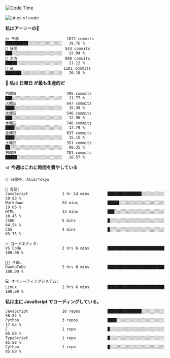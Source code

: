 <!--START_SECTION:waka-->
![Code Time](http://img.shields.io/badge/Code%20Time-222%20hrs%2032%20mins-blue)

![Lines of code](https://img.shields.io/badge/%E3%80%8CHello%20World%E3%80%8D%E3%81%8B%E3%82%89%E3%80%81%E7%A7%81%E3%81%AF%E3%81%93%E3%81%86%E6%9B%B8%E3%81%84%E3%81%9F-443.7%20thousand%20%E3%82%B3%E3%83%BC%E3%83%89%E8%A1%8C-blue)

**私はアーリーの🐤** 

```text
🌞 午前                     1672 commits        ██████████░░░░░░░░░░░░░░░   39.76 % 
🌆 昼間                     544 commits         ███░░░░░░░░░░░░░░░░░░░░░░   12.94 % 
🌃 夕方                     888 commits         █████░░░░░░░░░░░░░░░░░░░░   21.12 % 
🌙 夜                      1101 commits        ███████░░░░░░░░░░░░░░░░░░   26.18 % 
```
📅 **私は 日曜日 が最も生産的だ** 

```text
月曜日                      495 commits         ███░░░░░░░░░░░░░░░░░░░░░░   11.77 % 
火曜日                      647 commits         ████░░░░░░░░░░░░░░░░░░░░░   15.39 % 
水曜日                      546 commits         ███░░░░░░░░░░░░░░░░░░░░░░   12.98 % 
木曜日                      748 commits         ████░░░░░░░░░░░░░░░░░░░░░   17.79 % 
金曜日                      637 commits         ████░░░░░░░░░░░░░░░░░░░░░   15.15 % 
土曜日                      351 commits         ██░░░░░░░░░░░░░░░░░░░░░░░   08.35 % 
日曜日                      781 commits         █████░░░░░░░░░░░░░░░░░░░░   18.57 % 
```


📊 **今週はこれに時間を費やしている** 

```text
🕑︎ 時間帯: Asia/Tokyo

💬 言語: 
JavaScript               1 hr 14 mins        ███████████████░░░░░░░░░░   59.03 % 
Markdown                 24 mins             █████░░░░░░░░░░░░░░░░░░░░   19.06 % 
HTML                     13 mins             ███░░░░░░░░░░░░░░░░░░░░░░   10.45 % 
JSON                     5 mins              █░░░░░░░░░░░░░░░░░░░░░░░░   04.54 % 
CSS                      4 mins              █░░░░░░░░░░░░░░░░░░░░░░░░   03.75 % 

🔥 コードエディタ: 
VS Code                  2 hrs 6 mins        █████████████████████████   100.00 % 

🐱‍💻 企画: 
DaokoTube                2 hrs 6 mins        █████████████████████████   100.00 % 

💻 オペレーティングシステム: 
Linux                    2 hrs 6 mins        █████████████████████████   100.00 % 
```

**私は主に JavaScript でコーディングしている。** 

```text
JavaScript               10 repos            ███████████████░░░░░░░░░░   58.82 % 
Python                   3 repos             ████░░░░░░░░░░░░░░░░░░░░░   17.65 % 
C                        1 repo              █░░░░░░░░░░░░░░░░░░░░░░░░   05.88 % 
TypeScript               1 repo              █░░░░░░░░░░░░░░░░░░░░░░░░   05.88 % 
Cython                   1 repo              █░░░░░░░░░░░░░░░░░░░░░░░░   05.88 % 
```




<!--END_SECTION:waka-->

